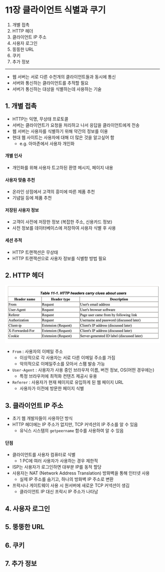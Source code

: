 # 11장 클라이언트 식별과 쿠기

1. 개별 접촉
2. HTTP 헤더
3. 클라이언트 IP 주소
4. 사용자 로그인
5. 뚱뚱한 URL
6. 쿠키
7. 추가 정보

---

- 웹 서버는 서로 다른 수천개의 클라이언트들과 동시에 통신
- 서버와 통신하는 클라이언트를 추적할 필요
- 서버가 통신하는 대상을 식별하는데 사용하는 기술

## 1. 개별 접촉

- HTTP는 익명, 무상태 프로토콜
- 서버는 클라이언트가 요청을 처리하고 나서 응답을 클라이언트에게 전송
- 웹 서버는 사용자를 식별하기 위해 약간의 정보를 이용
- 현대 웹 사이트는 사용자에 대해 더 많은 것을 알고싶어 함
    - e.g. 아마존에서 사용자 개인화

#### 개별 인사

- 개인화를 위해 사용자 트고하된 환영 메시지, 페이지 내용

#### 사용자 맞춤 추천

- 온라인 상점에서 고객의 흥미에 따른 제품 추천
- 기념일 등에 제품 추천

#### 저장된 사용자 정보

- 고객이 사전에 저장한 정보 (복잡한 주소, 신용카드 정보)
- 사전 정보를 데이터베이스에 저장하여 사용자 식별 후 사용

#### 세션 추적

- HTTP 트랜잭션은 무상태
- HTTP 트랜잭션으로 사용자 정보를 식별항 방법 필요

## 2. HTTP 헤더

![img.png](img.png)

- `From` : 사용자의 이메일 주소
    - 이상적으로 각 사용자는 서로 다른 이메일 주소를 가짐
    - 악의적으로 이메일주소를 모아서 스팸 발송 가능
- `User-Agent` : 사용자가 사용 중인 브라우저 이름, 버전 정보, OS(어떤 경우에는)
    - 특정 브라우저에 최적화 컨텐츠 제공시 유용
- `Referer` : 사용자가 현재 페이지로 유입하게 된 웹 페이지 URL
    - 사용자가 이전에 방문한 페이지 식별

## 3. 클라이언트 IP 주소

- 초기 웹 개발자들이 사용하던 방식
- HTTP 헤더에는 IP 주소가 없지만, TCP 커넥션의 IP 주소를 알 수 있음
    - 유닉스 시스템의 `getpeername` 함수를 사용하여 알 수 있음

#### 단점

- 클라이언트를 사용자 컴퓨터로 식별
    - 1 PC에 여러 사용자가 사용하는 경우 제한적
- ISP는 사용자가 로그인하면 대부분 IP를 동적 할당
- 사용자는 NAT (Network Address Translation) 방화벽을 통해 인터넷 사용
    - 실제 IP 주소를 숨기고, 하나의 방화벽 IP 주소로 변환
- 프락시나 게이트웨이 사용 시 원서버에 새로운 TCP 커넥션이 생김
    - 클라이언트 IP 대신 프락시 IP 주소가 나타남

## 4. 사용자 로그인

## 5. 뚱뚱한 URL

## 6. 쿠키

## 7. 추가 정보
